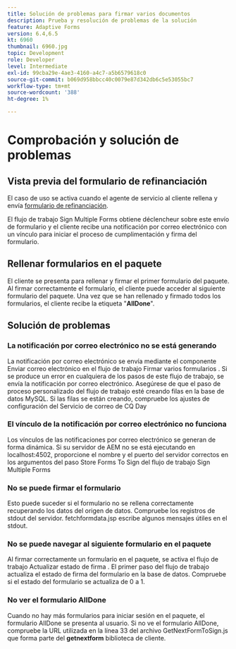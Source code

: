 ```yaml
---
title: Solución de problemas para firmar varios documentos
description: Prueba y resolución de problemas de la solución
feature: Adaptive Forms
version: 6.4,6.5
kt: 6960
thumbnail: 6960.jpg
topic: Development
role: Developer
level: Intermediate
exl-id: 99cba29e-4ae3-4160-a4c7-a5b6579618c0
source-git-commit: b069d958bbcc40c0079e87d342db6c5e53055bc7
workflow-type: tm+mt
source-wordcount: '388'
ht-degree: 1%

---
```


# Comprobación y solución de problemas


## Vista previa del formulario de refinanciación

El caso de uso se activa cuando el agente de servicio al cliente rellena y envía [formulario de refinanciación](http://localhost:4502/content/dam/formsanddocuments/formsandsigndemo/refinanceform/jcr:content?wcmmode=disabled).

El flujo de trabajo Sign Multiple Forms obtiene déclencheur sobre este envío de formulario y el cliente recibe una notificación por correo electrónico con un vínculo para iniciar el proceso de cumplimentación y firma del formulario.

## Rellenar formularios en el paquete

El cliente se presenta para rellenar y firmar el primer formulario del paquete. Al firmar correctamente el formulario, el cliente puede acceder al siguiente formulario del paquete. Una vez que se han rellenado y firmado todos los formularios, el cliente recibe la etiqueta &quot;**AllDone**&quot;.

## Solución de problemas

### La notificación por correo electrónico no se está generando

La notificación por correo electrónico se envía mediante el componente Enviar correo electrónico en el flujo de trabajo Firmar varios formularios . Si se produce un error en cualquiera de los pasos de este flujo de trabajo, se envía la notificación por correo electrónico. Asegúrese de que el paso de proceso personalizado del flujo de trabajo esté creando filas en la base de datos MySQL. Si las filas se están creando, compruebe los ajustes de configuración del Servicio de correo de CQ Day

### El vínculo de la notificación por correo electrónico no funciona

Los vínculos de las notificaciones por correo electrónico se generan de forma dinámica. Si su servidor de AEM no se está ejecutando en localhost:4502, proporcione el nombre y el puerto del servidor correctos en los argumentos del paso Store Forms To Sign del flujo de trabajo Sign Multiple Forms

### No se puede firmar el formulario

Esto puede suceder si el formulario no se rellena correctamente recuperando los datos del origen de datos. Compruebe los registros de stdout del servidor. fetchformdata.jsp escribe algunos mensajes útiles en el stdout.

### No se puede navegar al siguiente formulario en el paquete

Al firmar correctamente un formulario en el paquete, se activa el flujo de trabajo Actualizar estado de firma . El primer paso del flujo de trabajo actualiza el estado de firma del formulario en la base de datos. Compruebe si el estado del formulario se actualiza de 0 a 1.

### No ver el formulario AllDone

Cuando no hay más formularios para iniciar sesión en el paquete, el formulario AllDone se presenta al usuario. Si no ve el formulario AllDone, compruebe la URL utilizada en la línea 33 del archivo GetNextFormToSign.js que forma parte del **getnextform** biblioteca de cliente.

